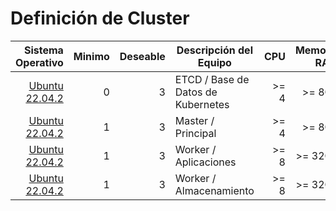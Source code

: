 # Definición de Cluster

Sistema Operativo | Minimo | Deseable | Descripción del Equipo | CPU | Memoria RAM | Disco Duro | 
--: |--: | --: | -- | --: | --: | --: | 
[Ubuntu 22.04.2](https://releases.ubuntu.com/22.04.2/ubuntu-22.04.2-live-server-amd64.iso?_ga=2.101330882.2107205611.1686582914-1158267313.1681999161) | 0 | 3 |ETCD / Base de Datos de Kubernetes | >= 4 | >= 8GB | >= 100GB |
[Ubuntu 22.04.2](https://releases.ubuntu.com/22.04.2/ubuntu-22.04.2-live-server-amd64.iso?_ga=2.101330882.2107205611.1686582914-1158267313.1681999161) | 1 | 3 | Master / Principal | >= 4 | >= 8GB | >= 100GB |
[Ubuntu 22.04.2](https://releases.ubuntu.com/22.04.2/ubuntu-22.04.2-live-server-amd64.iso?_ga=2.101330882.2107205611.1686582914-1158267313.1681999161) | 1 | 3 | Worker / Aplicaciones | >= 8 | >= 32GB | >= 100GB |
[Ubuntu 22.04.2](https://releases.ubuntu.com/22.04.2/ubuntu-22.04.2-live-server-amd64.iso?_ga=2.101330882.2107205611.1686582914-1158267313.1681999161) | 1 | 3 | Worker / Almacenamiento | >= 8 | >= 32GB | >= 1TB |
